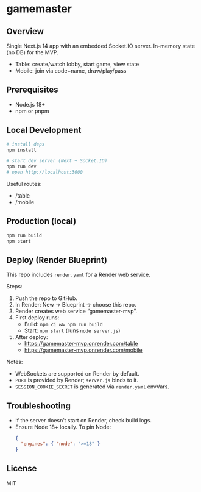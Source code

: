 # gamemaster

## Overview
Single Next.js 14 app with an embedded Socket.IO server. In-memory state (no DB) for the MVP.

- Table: create/watch lobby, start game, view state
- Mobile: join via code+name, draw/play/pass

## Prerequisites
- Node.js 18+
- npm or pnpm

## Local Development
```bash
# install deps
npm install

# start dev server (Next + Socket.IO)
npm run dev
# open http://localhost:3000
```

Useful routes:
- /table
- /mobile

## Production (local)
```bash
npm run build
npm start
```

## Deploy (Render Blueprint)
This repo includes `render.yaml` for a Render web service.

Steps:
1) Push the repo to GitHub.
2) In Render: New → Blueprint → choose this repo.
3) Render creates web service “gamemaster-mvp”.
4) First deploy runs:
   - Build: `npm ci && npm run build`
   - Start: `npm start` (runs `node server.js`)
5) After deploy:
   - https://gamemaster-mvp.onrender.com/table
   - https://gamemaster-mvp.onrender.com/mobile

Notes:
- WebSockets are supported on Render by default.
- `PORT` is provided by Render; `server.js` binds to it.
- `SESSION_COOKIE_SECRET` is generated via `render.yaml` envVars.

## Troubleshooting
- If the server doesn’t start on Render, check build logs.
- Ensure Node 18+ locally. To pin Node:
  ```json
  {
    "engines": { "node": ">=18" }
  }
  ```

## License
MIT